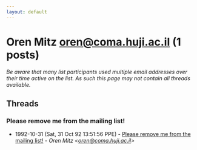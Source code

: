 ```yaml
---
layout: default
---
```


# Oren Mitz <oren@coma.huji.ac.il> (1 posts)

_Be aware that many list participants used multiple email addresses over their time active on the list. As such this page may not contain all threads available._

## Threads

### Please remove me from the mailing list!
+ 1992-10-31 (Sat, 31 Oct 92 13:51:56 PPE) - [Please remove me from the mailing list!](/archive/1992/10/5184a453232950fa3db3e0f18588265df69df6e0f02e98bdb13d58186e115a15) - _Oren Mitz \<oren@coma.huji.ac.il\>_

